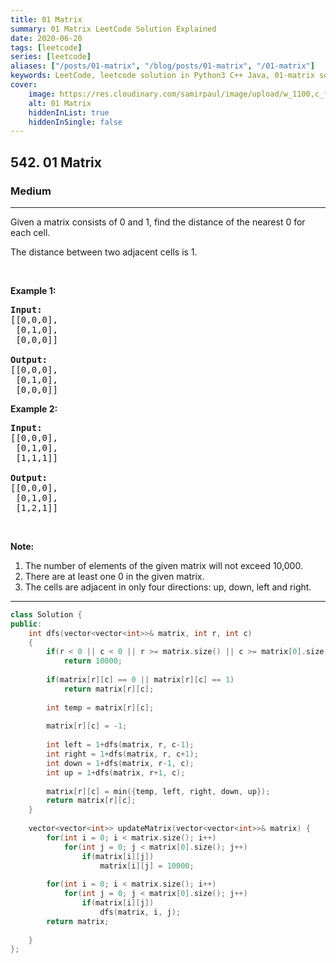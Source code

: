 ```yaml
---
title: 01 Matrix
summary: 01 Matrix LeetCode Solution Explained
date: 2020-06-20
tags: [leetcode]
series: [leetcode]
aliases: ["/posts/01-matrix", "/blog/posts/01-matrix", "/01-matrix"]
keywords: LeetCode, leetcode solution in Python3 C++ Java, 01-matrix solution
cover:
    image: https://res.cloudinary.com/samirpaul/image/upload/w_1100,c_fit,co_rgb:FFFFFF,l_text:Arial_70_bold:01 Matrix/problem-solving.webp
    alt: 01 Matrix
    hiddenInList: true
    hiddenInSingle: false
---
```



<h2>542. 01 Matrix</h2><h3>Medium</h3><hr><div><p>Given a matrix consists of 0 and 1, find the distance of the nearest 0 for each cell.</p>

<p>The distance between two adjacent cells is 1.</p>

<p>&nbsp;</p>

<p><b>Example 1: </b></p>

<pre><strong>Input:</strong>
[[0,0,0],
 [0,1,0],
 [0,0,0]]

<strong>Output:</strong>
[[0,0,0],
&nbsp;[0,1,0],
&nbsp;[0,0,0]]
</pre>

<p><b>Example 2: </b></p>

<pre><b>Input:</b>
[[0,0,0],
 [0,1,0],
 [1,1,1]]

<strong>Output:</strong>
[[0,0,0],
 [0,1,0],
 [1,2,1]]
</pre>

<p>&nbsp;</p>

<p><b>Note:</b></p>

<ol>
	<li>The number of elements of the given matrix will not exceed 10,000.</li>
	<li>There are at least one 0 in the given matrix.</li>
	<li>The cells are adjacent in only four directions: up, down, left and right.</li>
</ol>
</div>

---




```cpp
class Solution {
public:
    int dfs(vector<vector<int>>& matrix, int r, int c)
    {
        if(r < 0 || c < 0 || r >= matrix.size() || c >= matrix[0].size() || matrix[r][c] == -1)
            return 10000;
        
        if(matrix[r][c] == 0 || matrix[r][c] == 1)
            return matrix[r][c];
        
        int temp = matrix[r][c];
        
        matrix[r][c] = -1;
        
        int left = 1+dfs(matrix, r, c-1);
        int right = 1+dfs(matrix, r, c+1);
        int down = 1+dfs(matrix, r-1, c);
        int up = 1+dfs(matrix, r+1, c);
        
        matrix[r][c] = min({temp, left, right, down, up});
        return matrix[r][c];
    }
    
    vector<vector<int>> updateMatrix(vector<vector<int>>& matrix) {
        for(int i = 0; i < matrix.size(); i++)
            for(int j = 0; j < matrix[0].size(); j++)
                if(matrix[i][j])
                    matrix[i][j] = 10000;
        
        for(int i = 0; i < matrix.size(); i++)
            for(int j = 0; j < matrix[0].size(); j++)
                if(matrix[i][j])
                    dfs(matrix, i, j);
        return matrix;
        
    }
};
```
